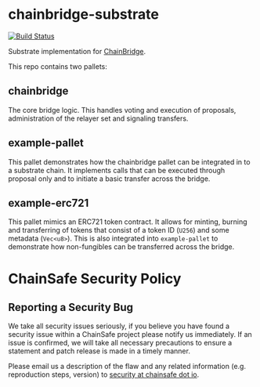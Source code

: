 # chainbridge-substrate

[![Build Status](https://travis-ci.com/ChainSafe/chainbridge-substrate.svg?branch=master)](https://travis-ci.com/ChainSafe/chainbridge-substrate)

Substrate implementation for [ChainBridge](https://github.com/ChainSafe/ChainBridge). 

This repo contains two pallets:

## chainbridge

The core bridge logic. This handles voting and execution of proposals, administration of the relayer set and signaling transfers.


## example-pallet

This pallet demonstrates how the chainbridge pallet can be integrated in to a substrate chain. It implements calls that can be executed through proposal only and to initiate a basic transfer across the bridge.

## example-erc721

This pallet mimics an ERC721 token contract. It allows for minting, burning and transferring of tokens that consist of a token ID (`U256`) and some metadata (`Vec<u8>`). This is also integrated into `example-pallet` to demonstrate how non-fungibles can be transferred across the bridge.

# ChainSafe Security Policy

## Reporting a Security Bug

We take all security issues seriously, if you believe you have found a security issue within a ChainSafe
project please notify us immediately. If an issue is confirmed, we will take all necessary precautions 
to ensure a statement and patch release is made in a timely manner.

Please email us a description of the flaw and any related information (e.g. reproduction steps, version) to
[security at chainsafe dot io](mailto:security@chainsafe.io).
